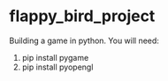 # flappy_bird_project
Building a game in python.
You will need:
1) pip install pygame
2) pip install pyopengl
